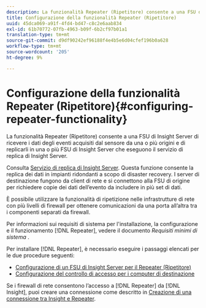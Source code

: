 ```yaml
---
description: La funzionalità Repeater (Ripetitore) consente a una FSU di Insight Server di ricevere i dati degli eventi acquisiti dal sensore da una o più origini e di replicarli in una o più FSU di Insight Server che eseguono il servizio di replica di Insight Server.
title: Configurazione della funzionalità Repeater (Ripetitore)
uuid: 45dca069-a91f-4fd4-bd47-c8c2e6aab834
exl-id: 61b70772-07fb-4963-b09f-6b2cf97b01a1
translation-type: tm+mt
source-git-commit: d9df90242ef96188f4e4b5e6d04cfef196b0a628
workflow-type: tm+mt
source-wordcount: '205'
ht-degree: 9%

---
```


# Configurazione della funzionalità Repeater (Ripetitore){#configuring-repeater-functionality}

La funzionalità Repeater (Ripetitore) consente a una FSU di Insight Server di ricevere i dati degli eventi acquisiti dal sensore da una o più origini e di replicarli in una o più FSU di Insight Server che eseguono il servizio di replica di Insight Server.

Consulta [Servizio di replica di Insight Server](../../../../home/c-inst-svr/c-ins-svr-rep-svc/c-ins-svr-rep-svc.md#concept-926e654e80d943a0b6ac44a82a510d92). Questa funzione consente la replica dei dati in impianti ridondanti a scopo di disaster recovery. I server di destinazione fungono da client di rete e si connettono alla FSU di origine per richiedere copie dei dati dell’evento da includere in più set di dati.

È possibile utilizzare la funzionalità di ripetizione nelle infrastrutture di rete con più livelli di firewall per ottenere comunicazioni da una porta all’altra tra i componenti separati da firewall.

Per informazioni sui requisiti di sistema per l&#39;installazione, la configurazione e il funzionamento [!DNL Repeater], vedere il documento *Requisiti minimi di sistema* .

Per installare [!DNL Repeater], è necessario eseguire i passaggi elencati per le due procedure seguenti:

* [Configurazione di un FSU di Insight Server per il Repeater (Ripetitore)](../../../../home/c-inst-svr/c-rptr-fntly/c-cnfg-rptr-fntly/t-cfg-fsu-rptr.md#task-1ad7fa5777b845f4bd398f97226e56b2)
* [Configurazione del controllo di accesso per i computer di destinazione](../../../../home/c-inst-svr/c-rptr-fntly/c-cnfg-rptr-fntly/t-cfg-acc-ctrll-tgt-mach.md#task-0e49953728444839bc0a26234501a4c5)

Se i firewall di rete consentono l’accesso a [!DNL Repeater] da [!DNL Insight], puoi creare una connessione come descritto in [Creazione di una connessione tra Insight e Repeater](../../../../home/c-inst-svr/c-rptr-fntly/c-cnfg-rptr-fntly/t-crt-conn-ins-rptr.md#task-785bfe5f0e31484683e4345038add118).
